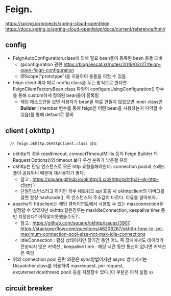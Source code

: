 
# Feign. 
  https://spring.io/projects/spring-cloud-openfeign.  
  https://docs.spring.io/spring-cloud-openfeign/docs/current/reference/html/
  ## config
   * FeignAutoConfiguration.class에 의해 필요 bean들이 등록됨 bean 충돌 대비
      + @configuration 관련 https://blog.leocat.kr/notes/2019/03/27/feign-open-feign-configuration
      + @Scope("prototype")을 이용하여 충돌을 피할 수 있음
   * feign client 마다 따로 config class를 두는 방식으로 한다면 FeignClientFactoryBean.class 파일의 configureUsingConfiguration() 함수를 통해 custom하게 정의된 bean들이 등록됨
      + 해당 메소드안을 보면 사용자가 bean을 따로 만들지 않았으면 inner class인 **Builder** ( member 변수를 통해 feign인 어떤 bean을 사용하는지 파악할 수 있음)를 통해 default로 정의 
  ## client ( okhttp )
      // feign.okhttp.OkHttpClient.class 참조
  * okhttp의 경우 readtimeout, connectTimeoutMillis 등이 Feign.Builder 의 Request.Options()의 timeout 보다 우선 순위가 낮은걸 유의
  * okhttp는 단일 인스턴스로 모든 http 요청을해야한다. connection pool과 스레드 풀이 공유되니 때문에 재사용하기 좋다.  
      + 참고 : https://square.github.io/okhttp/4.x/okhttp/okhttp3/-ok-http-client )
      + 단일인스턴스라고 하지만 외부 네트워크 api 호출 시 okhttpclient의 디버그를 걸면 항상 hashcode(), 즉 인스턴스의 주소값이 다르다. 이유를 알아보자.. 
  * apache의 httpclient는 해당 클라이언트에서 사용할 수 있는 maxconnection을 설정할 수 있었지만 okhttp 같은경우는 maxIdleConnection, keepalive time 등만 지정한다? 아직찾지못했을수도?..  
      + 참고 : https://github.com/square/okhttp/issues/3907, https://stackoverflow.com/questions/46206267/okhttp-how-to-set-maximum-connection-pool-size-not-max-idle-connections
      + IdleConnection : 활성 상태이지만 장기간 동안 어느 쪽 장치에서도 데이터가 전송되지 않은 커넥션 , keepalive time : 해당 시간 동안 통신이 없다면 커넥션은 죽임
   * 위의 connection pool 관련 의문은 sync방법이지만 async 방식에서는 Dispatcher.class를 이용하여 maxrequest, per request, excuterservice(thread pool) 등을 지정할수 있다.(이 부분은 아직 실험 x)
  ## circuit breaker
